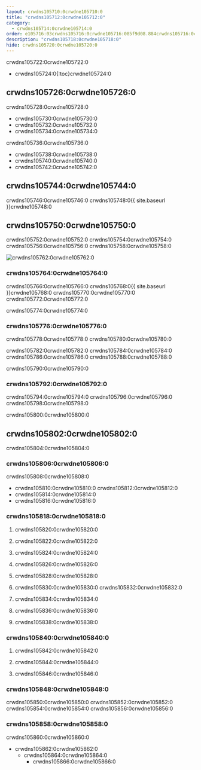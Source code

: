 ```yaml
---
layout: crwdns105710:0crwdne105710:0
title: "crwdns105712:0crwdne105712:0"
category:
  - crwdns105714:0crwdne105714:0
order: e105716:03crwdns105716:0crwdne105716:085f9d08.884crwdns105716:0crwdne105716:05crwdns105716:0crwdne105716:050crwdns105716:0crwdne105716:0
description: "crwdns105718:0crwdne105718:0"
hide: crwdns105720:0crwdne105720:0
---
```

crwdns105722:0crwdne105722:0

- crwdns105724:0{:toc}crwdne105724:0

## crwdns105726:0crwdne105726:0

crwdns105728:0crwdne105728:0

- crwdns105730:0crwdne105730:0
- crwdns105732:0crwdne105732:0
- crwdns105734:0crwdne105734:0

crwdns105736:0crwdne105736:0

- crwdns105738:0crwdne105738:0 
- crwdns105740:0crwdne105740:0
- crwdns105742:0crwdne105742:0 

## crwdns105744:0crwdne105744:0

crwdns105746:0crwdne105746:0 crwdns105748:0{{ site.baseurl }}crwdne105748:0

## crwdns105750:0crwdne105750:0

crwdns105752:0crwdne105752:0 crwdns105754:0crwdne105754:0 crwdns105756:0crwdne105756:0 crwdns105758:0crwdne105758:0

![crwdns105762:0crwdne105762:0](crwdns105760:0{{site.baseurl}}crwdne105760:0)

### crwdns105764:0crwdne105764:0

crwdns105766:0crwdne105766:0 crwdns105768:0{{ site.baseurl }}crwdne105768:0 crwdns105770:0crwdne105770:0 crwdns105772:0crwdne105772:0

crwdns105774:0crwdne105774:0

### crwdns105776:0crwdne105776:0

crwdns105778:0crwdne105778:0 crwdns105780:0crwdne105780:0

crwdns105782:0crwdne105782:0 crwdns105784:0crwdne105784:0 crwdns105786:0crwdne105786:0 crwdns105788:0crwdne105788:0

crwdns105790:0crwdne105790:0

### crwdns105792:0crwdne105792:0

crwdns105794:0crwdne105794:0 crwdns105796:0crwdne105796:0 crwdns105798:0crwdne105798:0

crwdns105800:0crwdne105800:0

## crwdns105802:0crwdne105802:0

crwdns105804:0crwdne105804:0

### crwdns105806:0crwdne105806:0

crwdns105808:0crwdne105808:0

- crwdns105810:0crwdne105810:0 crwdns105812:0crwdne105812:0
- crwdns105814:0crwdne105814:0
- crwdns105816:0crwdne105816:0

### crwdns105818:0crwdne105818:0

1. crwdns105820:0crwdne105820:0

2. crwdns105822:0crwdne105822:0

3. crwdns105824:0crwdne105824:0

4. crwdns105826:0crwdne105826:0

5. crwdns105828:0crwdne105828:0

6. crwdns105830:0crwdne105830:0 crwdns105832:0crwdne105832:0

7. crwdns105834:0crwdne105834:0

8. crwdns105836:0crwdne105836:0

9. crwdns105838:0crwdne105838:0

### crwdns105840:0crwdne105840:0

1. crwdns105842:0crwdne105842:0

2. crwdns105844:0crwdne105844:0

3. crwdns105846:0crwdne105846:0

### crwdns105848:0crwdne105848:0

crwdns105850:0crwdne105850:0 crwdns105852:0crwdne105852:0 crwdns105854:0crwdne105854:0 crwdns105856:0crwdne105856:0

### crwdns105858:0crwdne105858:0

crwdns105860:0crwdne105860:0

- crwdns105862:0crwdne105862:0 
  - crwdns105864:0crwdne105864:0 
    - crwdns105866:0crwdne105866:0